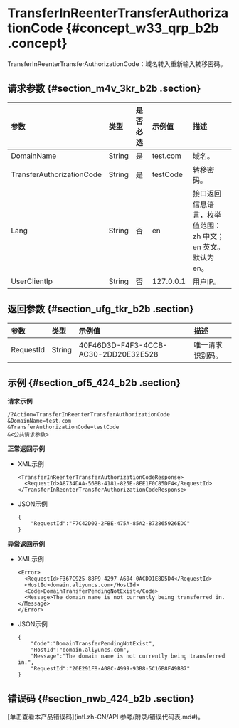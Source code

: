 # TransferInReenterTransferAuthorizationCode {#concept_w33_qrp_b2b .concept}

TransferInReenterTransferAuthorizationCode：域名转入重新输入转移密码。

## 请求参数 {#section_m4v_3kr_b2b .section}

|参数|类型|是否必选|示例值|描述|
|:-|:-|:---|:--|:-|
|DomainName|String|是|test.com|域名。|
|TransferAuthorizationCode|String|是|testCode|转移密码。|
|Lang|String|否|en|接口返回信息语言，枚举值范围：zh 中文；en 英文。默认为 en。|
|UserClientIp|String|否|127.0.0.1|用户IP。|

## 返回参数 {#section_ufg_tkr_b2b .section}

|参数|类型|示例值|描述|
|:-|:-|:--|:-|
|RequestId|String|40F46D3D-F4F3-4CCB-AC30-2DD20E32E528|唯一请求识别码。|

## 示例 {#section_of5_424_b2b .section}

**请求示例**

``` {#codeblock_4g4_7nu_53f}
/?Action=TransferInReenterTransferAuthorizationCode
&DomainName=test.com
&TransferAuthorizationCode=testCode
&<公共请求参数>
```

**正常返回示例**

-   XML示例

    ``` {#codeblock_tr8_5qe_9qi}
    <TransferInReenterTransferAuthorizationCodeResponse>
      <RequestId>A8734DAA-56BB-4181-825E-8EE1F0C85DF4</RequestId>
    </TransferInReenterTransferAuthorizationCodeResponse>
    ```

-   JSON示例

    ``` {#codeblock_8e3_1wh_edm}
    {
        "RequestId":"F7C42D02-2FBE-475A-85A2-872865926EDC"
    }
    ```


**异常返回示例**

-   XML示例

    ``` {#codeblock_k9n_o0h_is2}
    <Error>
      <RequestId>F367C925-88F9-4297-A604-0ACDD1E8D5D4</RequestId>
      <HostId>domain.aliyuncs.com</HostId>
      <Code>DomainTransferPendingNotExist</Code>
      <Message>The domain name is not currently being transferred in.</Message>
    </Error>
    ```

-   JSON示例

    ``` {#codeblock_1vh_r3b_g4t}
    {
        "Code":"DomainTransferPendingNotExist",
        "HostId":"domain.aliyuncs.com",
        "Message":"The domain name is not currently being transferred in.",
        "RequestId":"20E291F8-A08C-4999-93B8-5C16B8F49B87"
    }
    ```


## 错误码 {#section_nwb_424_b2b .section}

[单击查看本产品错误码](intl.zh-CN/API 参考/附录/错误代码表.md#)。

